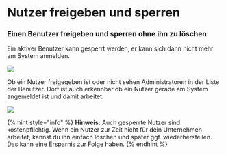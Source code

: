 # Nutzer freigeben und sperren

### Einen Benutzer freigeben und sperren ohne ihn zu löschen

Ein aktiver Benutzer kann gesperrt werden, er kann sich dann nicht mehr am System anmelden.

![](../../../.gitbook/assets/bildschirmfoto-2020-03-03-um-19.34.11.png)

Ob ein Nutzer freigegeben ist oder nicht sehen Administratoren in der Liste der Benutzer. Dort ist auch erkennbar ob ein Nutzer gerade am System angemeldet ist und damit arbeitet.

![](../../../.gitbook/assets/bildschirmfoto-2020-03-03-um-19.33.28.png)

{% hint style="info" %}
**Hinweis:** Auch gesperrte Nutzer sind kostenpflichtig. Wenn ein Nutzer zur Zeit nicht für dein Unternehmen arbeitet, kannst du ihn einfach löschen und später ggf. wiederherstellen. Das kann eine Ersparnis zur Folge haben.
{% endhint %}
